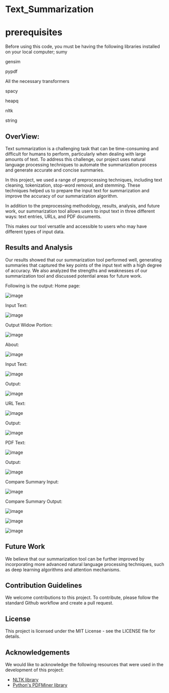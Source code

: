 # Text_Summarization

# prerequisites
Before using this code, you must be having the following libraries installed on your local computer;
sumy

gensim

pypdf

All the necessary transformers

spacy

heapq

nltk

string


## OverView:

Text summarization is a challenging task that can be time-consuming and difficult for humans to perform, particularly when dealing with large amounts of text.
To address this challenge, our project uses natural language processing techniques to automate the summarization process and generate accurate and concise summaries.

In this project, we used a range of preprocessing techniques, including text cleaning, tokenization, stop-word removal, and stemming.
These techniques helped us to prepare the input text for summarization and improve the accuracy of our summarization algorithm.

In addition to the preprocessing methodology, results, analysis, and future work, our summarization tool allows users to input text in three different ways: 
text entries, URLs, and PDF documents. 

This makes our tool versatile and accessible to users who may have different types of input data.

## Results and Analysis

Our results showed that our summarization tool performed well, generating summaries that captured the key points of the input text with a high degree of accuracy. We also analyzed the strengths and weaknesses of our summarization tool and discussed potential areas for future work.

Following is the output:
Home page:

![image](https://user-images.githubusercontent.com/77912009/235416079-c3c085bd-3000-4779-aec1-624221b422f2.png)

Input Text:

![image](https://user-images.githubusercontent.com/77912009/235416114-96eae2d4-cb1a-4864-a82a-63cd61592647.png)

Output Widow Portion:

![image](https://user-images.githubusercontent.com/77912009/235416140-cd5a8d00-6684-4d7f-8be2-b5ff2aa966b5.png)


About:

![image](https://user-images.githubusercontent.com/77912009/235416188-ac7c08c4-d316-4ef4-aa85-12d36a6539ee.png)

Input Text:

![image](https://user-images.githubusercontent.com/77912009/235416439-f7bbe34f-55c9-424b-991e-94757dcaaba9.png)

Output:

![image](https://user-images.githubusercontent.com/77912009/235416464-e0eea7df-3aac-436b-a5f1-7934b5481b5c.png)

URL Text:

![image](https://user-images.githubusercontent.com/77912009/235416556-267873fa-178d-4fea-b7a2-e137299c894c.png)

Output:

![image](https://user-images.githubusercontent.com/77912009/235416601-e59eb029-f89b-4092-ad12-05654a6aa749.png)

PDF Text:

![image](https://user-images.githubusercontent.com/77912009/235416631-b85670d4-6162-4976-9030-79f050984950.png)

Output:

![image](https://user-images.githubusercontent.com/77912009/235416672-f8c06bcc-15e9-4b34-820a-1f01437475a4.png)

Compare Summary Input:

![image](https://user-images.githubusercontent.com/77912009/235416736-f9fb24aa-b708-44f3-ba8c-6c64aefa1510.png)

Compare Summary Output:

![image](https://user-images.githubusercontent.com/77912009/235416794-2599b090-8246-4c21-8028-6db9a4e70e70.png)

![image](https://user-images.githubusercontent.com/77912009/235416808-4f88756b-6222-4846-85a6-7c679e6caf84.png)


![image](https://user-images.githubusercontent.com/77912009/235416816-97693db4-961c-4ecf-8c52-aab09e0bdc6a.png)

## Future Work

We believe that our summarization tool can be further improved by incorporating more advanced natural language processing techniques, such as deep learning algorithms and attention mechanisms.

## Contribution Guidelines

We welcome contributions to this project. To contribute, please follow the standard Github workflow and create a pull request.

## License

This project is licensed under the MIT License - see the LICENSE file for details.

## Acknowledgements

We would like to acknowledge the following resources that were used in the development of this project:

- [NLTK library](https://www.nltk.org/)
- [Python's PDFMiner library](https://github.com/euske/pdfminer)
